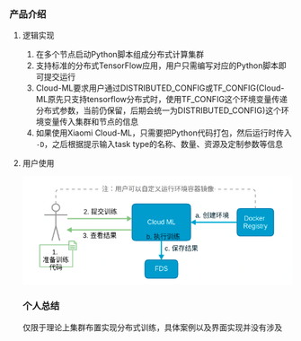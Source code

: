 ### 产品介绍

1. 逻辑实现

   1. 在多个节点启动Python脚本组成分布式计算集群
   2. 支持标准的分布式TensorFlow应用，用户只需编写对应的Python脚本即可提交运行
   3. Cloud-ML要求用户通过DISTRIBUTED_CONFIG或TF_CONFIG(Cloud-ML原先只支持tensorflow分布式时，使用TF_CONFIG这个环境变量传递分布式参数，当前仍保留，后期会统一为DISTRIBUTED_CONFIG)这个环境变量传入集群和节点的信息
   4. 如果使用Xiaomi Cloud-ML，只需要把Python代码打包，然后运行时传入 `-D`，之后根据提示输入task type的名称、数量、资源及定制参数等信息

2. 用户使用

   ![image-20200622110145408](assets/image-20200622110145408.png)

   ### 个人总结
   
   仅限于理论上集群布置实现分布式训练，具体案例以及界面实现并没有涉及
   
   